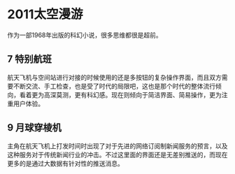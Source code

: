 # 2011太空漫游

作为一部1968年出版的科幻小说，很多思维都很是超前。

## 7 特别航班

航天飞机与空间站进行对接的时候使用的还是多按钮的复杂操作界面，而且双方需要不断交流、手工检查，也是受了时代的局限吧，这也是那个时代的整体流行倾向，看着更为高深莫测，更有科幻感。现在则倾向于简洁界面、简易操作，更为注重用户体验。

## 9 月球穿棱机
主角在航天飞机上打发时间时出现了对于先进的网络订阅制新闻服务的预言，以及这种服务对于传统新闻行业的冲击。不过这里面的界面还是无差别推送的，而现在更多的是通过大数据有针对性的推送消息。